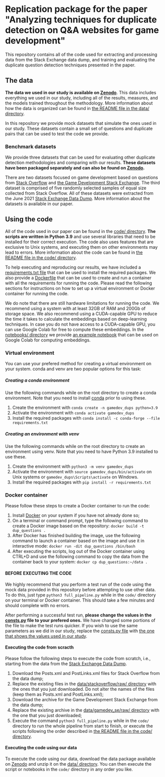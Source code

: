 # Replication package for the paper "Analyzing techniques for duplicate detection on Q&A websites for game development"

This repository contains all of the code used for extracting and processing data from the Stack Exchange data dump, and training and evaluating the duplicate question detection techniques presented in the paper.

## The data

**The data we used in our study is available on [Zenodo](https://zenodo.org/record/5500268#.YTth-3VKhhE)**. This data includes everything we used in our study, including all of the results, measures, and the models trained throughout the methodology. More information about how the data is organized can be found in [the README file in the data/ directory](data/README.md).

In this repository we provide mock datasets that simulate the ones used in our study. These datasets contain a small set of questions and duplicate pairs that can be used to test the code we provide.

### Benchmark datasets

We provide three datasets that can be used for evaluating other duplicate detection methodologies and comparing with our results. **These datasets have been packaged separately and can also be found on [Zenodo](https://zenodo.org/record/5500268#.YTth-3VKhhE).**

There are two datasets focused on game development based on questions from [Stack Overflow](https://www.stackoverflow.com) and [the Game Development Stack Exchange](https://gamedev.stackexchange.com). The third dataset is comprised of five randomly selected samples of equal size collected from Stack Overflow. All of these datasets were extracted from the June 2021 [Stack Exchange Data Dump](https://archive.org/details/stackexchange). More information about the datasets is available in our paper.

## Using the code

All of the code used in our paper can be found in the [code/ directory](code/). **The scripts are written in Python 3.9** and use several libraries that need to be installed for their correct execution. The code also uses features that are exclusive to Unix systems, and executing them on other environments may lead to errors. More information about the code can be found in [the README file in the code/ directory](code/README.md).

To help executing and reproducing our results, we have included a [requirements.txt file](requirements.txt) that can be used to install the required packages. We also provide a [Dockerfile](Dockerfile) that can be used to create and run a container with all the requirements for running the code. Please read the following sections for instructions on how to set up a virtual environment or Docker container for running the code.

We do note that there are still hardware limitations for running the code. We recommend using a system with at least 32GB of RAM and 200Gb of storage space. We also recommend using a CUDA-capable GPU to reduce the time it takes to calculate the embeddings based on deep-learning techniques. In case you do not have access to a CUDA-capable GPU, you can use Google Colab for free to compute these embeddings. In the [notebooks/ directory](code/notebooks) we provide [an example notebook](code/notebooks/make_embeddings_colab_gpu.ipynb) that can be used on Google Colab for computing embeddings.

### Virtual environment

You can use your prefered method for creating a virtual environment on your system. conda and venv are two popular options for this task:

##### Creating a conda environment

Use the following commands while on the root directory to create a conda environment. Note that you need to install [conda](https://docs.conda.io/en/latest/) prior to using these.

1. Create the environment with `conda create -n gamedev_dups python=3.9`
2. Activate the environment with `conda activate gamedev_dups`
3. Install the required packages with `conda install -c conda-forge --file requirements.txt`

##### Creating an environment with venv

Use the following commands  while on the root directory to create an environment using venv. Note that you need to have Python 3.9 installed to use these.

1. Create the environment with `python3 -m venv gamedev_dups`
2. Activate the environment with `source gamedev_dups/bin/activate` on Unix systems or `gamedev_dups\Scripts\activate` on Windows.
3. Install the required packages with `pip install -r requirements.txt`

### Docker container

Please follow these steps to create a Docker container to run the code:

1. Install [Docker](https://www.docker.com/) on your system if you have not already done so;
2. On a terminal or command prompt, type the following command to create a Docker image based on the repository: `docker build -t dup_questions .`
3. After Docker has finished building the image, use the following command to launch a container based on the image and use it in interactive mode: `docker run -dit dup_questions /bin/bash`
4. After executing the scripts, log out of the Docker container using CTRL+D and use the following command to copy the data from the container back to your system: `docker cp dup_questions:~/data .`

#### **BEFORE EXECUTING THE CODE**

We highly recommend that you perform a test run of the code using the mock data provided in this repository before attempting to use other data. To do this, just type `python3 full_pipeline.py` while in the `code/` directory on your terminal or Docker container. This should take a few minutes and should complete with no errors.

After performing a successful test run, **please change the values in the [consts.py](code/scripts/utils/consts.py) file to your prefered ones.** We have changed some portions of the file to make the test runs quicker. If you wish to use the same parameters as we did in our study, replace the [consts.py file](code/scripts/utils/consts.py) with [the one that shows the values used in our study](code/scripts/utils/consts_used_in_the_paper.py).

#### Executing the code from scracth 

Please follow the following steps to execute the code from scratch, i.e., starting from the data from the [Stack Exchange Data Dump](https://archive.org/details/stackexchange).

1. Download the Posts.xml and PostLinks.xml files for Stack Overflow from the data dump;
2. Replace the existing files in the [data/stackoverflow/raw/ directory](data/stackoverflow/raw) with the ones that you just downloaded. Do not alter the names of the files (keep them as Posts.xml and PostLinks.xml);
3. Download the archive for the Game Development Stack Exchange from the data dump;
4. Replace the existing archive in the [data/gamedev\_se/raw/ directory](data/gamedev_se/raw/) with the one that you just downloaded;
5. Execute the command `python3 full_pipeline.py` while in the `code/` directory to run the whole pipeline from start to finish, or execute the scripts following the order described in [the README file in the code/ directory](code/README.md).

#### Executing the code using our data

To execute the code using our data, download the data package available on [Zenodo](https://zenodo.org) and unzip it on the [data/ directory](data/). You can then execute the script or notebooks in the `code/` directory in any order you like.
